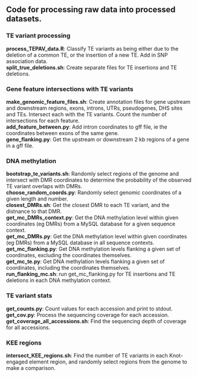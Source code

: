 ## Code for processing raw data into processed datasets.

### TE variant processing  
**process_TEPAV_data.R**: Classify TE variants as being either due to the deletion of a common TE, or the insertion of a new TE. Add in SNP association data.   
**split_true_deletions.sh**:  Create separate files for TE insertions and TE deletions.  

### Gene feature intersections with TE variants  
**make_genomic_feature_files.sh**:  Create annotation files for gene upstream and downstream regions, exons, introns, UTRs, pseudogenes, DHS sites and TEs. Intersect each with the TE variants. Count the number of intersections for each feature.  
**add_feature_between.py**: Add intron coordinates to gff file, ie the coordinates between exons of the same gene.  
**gene_flanking.py**: Get the upstream or downstream 2 kb regions of a gene in a gff file.  

### DNA methylation    
**bootstrap_te_variants.sh**: Randomly select regions of the genome and intersect with DMR coordinates to determine the probability of the observed TE variant overlaps with DMRs.  
**choose_random_coords.py**: Randomly select genomic coordinates of a given length and number.  
**closest_DMRs.sh**: Get the closest DMR to each TE variant, and the distnance to that DMR.  
**get_mc_DMRs_context.py**: Get the DNA methylation level within given coordinates (eg DMRs) from a MySQL database for a given sequence context.  
**get_mc_DMRs.py**: Get the DNA methylation level within given coordinates (eg DMRs) from a MySQL database in all sequence contexts.  **get_mc_flanking.py**: Get DNA methylation levels flanking a given set of coordinates, excluding the coordinates themselves.  
**get_mc_te.py**: Get DNA methylation levels flanking a given set of coordinates, including the coordinates themselves.  
**run_flanking_mc.sh**: run get\_mc\_flanking.py for TE insertions and TE deletions in each DNA methylation context.  

### TE variant stats  
**get_counts.py**: Count values for each accession and print to stdout.  
**get_cov.py**:  Process the sequencing coverage for each accession.  
**get_coverage_all_accessions.sh**: Find the sequencing depth of coverage for all accessions.  

### KEE regions  
**intersect_KEE_regions.sh**:  Find the number of TE variants in each Knot-engaged element region, and randomly select regions from the genome to make a comparison.  